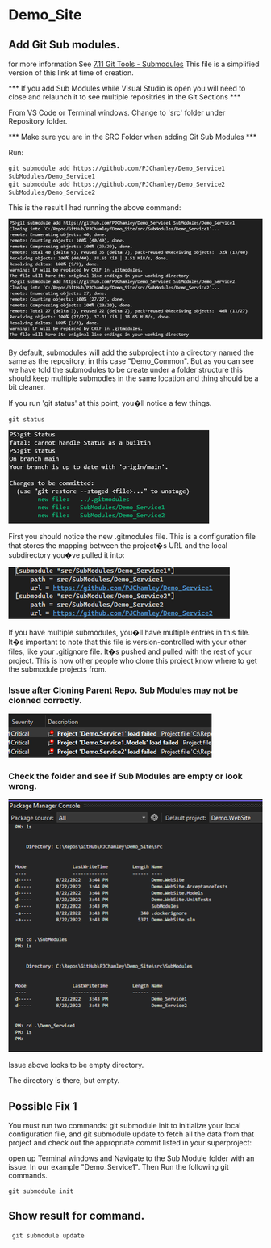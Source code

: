 # Demo_Site

## Add Git Sub modules.
for more information See [7.11 Git Tools - Submodules](https://git-scm.com/book/en/v2/Git-Tools-Submodules)
This file is a simplified version of this link at time of creation.


*** If you add Sub Modules while Visual Studio is open you will need to close and relaunch it to see multiple repositries in the Git Sections ***


From VS Code or Terminal windows.
Change to 'src' folder under Repository folder.

*** Make sure you are in the SRC Folder when adding Git Sub Modules ***

Run:
```
git submodule add https://github.com/PJChamley/Demo_Service1 SubModules/Demo_Service1
git submodule add https://github.com/PJChamley/Demo_Service2 SubModules/Demo_Service2
```

This is the result I had running the above command:

![image.png](/.readmemd/git.submodules/add.submodule.command.result.png)

By default, submodules will add the subproject into a directory named the same as the repository, in this case "Demo_Common". But as you can see we have told the submodules to be create under a folder structure this should keep multiple submodles in the same location and thing should be a bit cleaner.

If you run 'git status' at this point, you�ll notice a few things.
```
git status
```
![image.png](/.readmemd/git.submodules/git.status.command.after.just.adding.submodule.png)



First you should notice the new .gitmodules file. This is a configuration file that stores the mapping between the project�s URL and the local subdirectory you�ve pulled it into:

![image.png](/.readmemd/git.submodules/.gitmodules.example.content.png)

If you have multiple submodules, you�ll have multiple entries in this file. It�s important to note that this file is version-controlled with your other files, like your .gitignore file. It�s pushed and pulled with the rest of your project. This is how other people who clone this project know where to get the submodule projects from.



### Issue after Cloning Parent Repo. Sub Modules may not be clonned correctly.

![image.png](/.readmemd/git.submodules/git.error1.png)


### Check the folder and see if Sub Modules are empty or look wrong.

![image.png](/.readmemd/git.submodules/git.error2.png)

Issue above looks to be empty directory.

The directory is there, but empty. 



## Possible Fix 1
You must run two commands: git submodule init to initialize your local configuration file, and git submodule update to fetch all the data from that project and check out the appropriate commit listed in your superproject:

open up Terminal windows and Navigate to the Sub Module folder with an issue. In our example "Demo_Service1".
Then Run the following git commands.

```
git submodule init
```
 ## Show result for command.

```
 git submodule update
```

